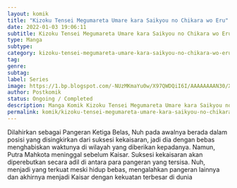 ```yaml
---
layout: komik
title: "Kizoku Tensei Megumareta Umare kara Saikyou no Chikara wo Eru"
date: 2022-01-03 19:06:11
subtitle: Kizoku Tensei Megumareta Umare kara Saikyou no Chikara wo Eru
type: Manga
subtype: 
category: kizoku-tensei-megumareta-umare-kara-saikyou-no-chikara-wo-eru
tag: 
genre: 
subtag: 
label: Series
image: https://1.bp.blogspot.com/-NUzMKmaYu0w/X97QWDQiI6I/AAAAAAAAN30/XTx7ZqZMlx0iL3cjLAGgWkO5OxKP7Ii7ACLcBGAsYHQ/s72-c/kizoku-tensei-megumareta-umare-kara-saikyou-no-chikara-wo-eru-078936-88oOa0KY.jpg
author: Postkomik
status: Ongoing / Completed
description: Manga Komik Kizoku Tensei Megumareta Umare kara Saikyou no Chikara wo Eru | Bahasa Indonesia
permalink: komik/kizoku-tensei-megumareta-umare-kara-saikyou-no-chikara-wo-eru/
---
```


Dilahirkan sebagai Pangeran Ketiga Belas, Nuh pada awalnya berada dalam posisi yang disingkirkan dari suksesi kekaisaran, jadi dia dengan bebas menghabiskan waktunya di wilayah yang diberikan kepadanya. Namun, Putra Mahkota meninggal sebelum Kaisar. Suksesi kekaisaran akan diperebutkan secara adil di antara para pangeran yang tersisa. Nuh, menjadi yang terkuat meski hidup bebas, mengalahkan pangeran lainnya dan akhirnya menjadi Kaisar dengan kekuatan terbesar di dunia
